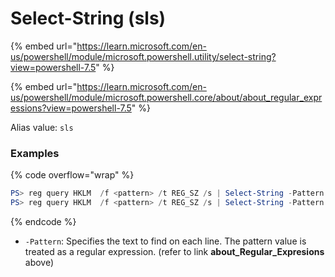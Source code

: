 # Select-String (sls)

{% embed url="https://learn.microsoft.com/en-us/powershell/module/microsoft.powershell.utility/select-string?view=powershell-7.5" %}

{% embed url="https://learn.microsoft.com/en-us/powershell/module/microsoft.powershell.core/about/about_regular_expressions?view=powershell-7.5" %}

Alias value: `sls`

### Examples

{% code overflow="wrap" %}
```powershell
PS> reg query HKLM  /f <pattern> /t REG_SZ /s | Select-String -Pattern 'value'
PS> reg query HKLM  /f <pattern> /t REG_SZ /s | Select-String -Pattern 'val1|val2'
```
{% endcode %}

* `-Pattern`: Specifies the text to find on each line. The pattern value is treated as a regular expression. (refer to link **about\_Regular\_Expresions** above)

